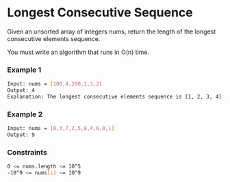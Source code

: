# Longest Consecutive Sequence

Given an unsorted array of integers nums, return the length of the longest consecutive elements sequence.

You must write an algorithm that runs in O(n) time.

### Example 1
```sh
Input: nums = [100,4,200,1,3,2]
Output: 4
Explanation: The longest consecutive elements sequence is [1, 2, 3, 4]. Therefore its length is 4.
```

### Example 2
```sh
Input: nums = [0,3,7,2,5,8,4,6,0,1]
Output: 9
```

### Constraints
```sh
0 <= nums.length <= 10^5
-10^9 <= nums[i] <= 10^9
```
